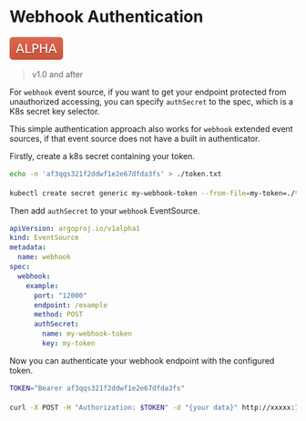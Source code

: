 # Webhook Authentication

![alpha](assets/alpha.svg)

> v1.0 and after

For `webhook` event source, if you want to get your endpoint protected from
unauthorized accessing, you can specify `authSecret` to the spec, which is a K8s
secret key selector.

This simple authentication approach also works for `webhook` extended event
sources, if that event source does not have a built in authenticator.

Firstly, create a k8s secret containing your token.

```sh
echo -n 'af3qqs321f2ddwf1e2e67dfda3fs' > ./token.txt

kubectl create secret generic my-webhook-token --from-file=my-token=./token.txt
```

Then add `authSecret` to your `webhook` EventSource.

```yaml
apiVersion: argoproj.io/v1alpha1
kind: EventSource
metadata:
  name: webhook
spec:
  webhook:
    example:
      port: "12000"
      endpoint: /example
      method: POST
      authSecret:
        name: my-webhook-token
        key: my-token
```

Now you can authenticate your webhook endpoint with the configured token.

```sh
TOKEN="Bearer af3qqs321f2ddwf1e2e67dfda3fs"

curl -X POST -H "Authorization: $TOKEN" -d "{your data}" http://xxxxx:12000/example
```
